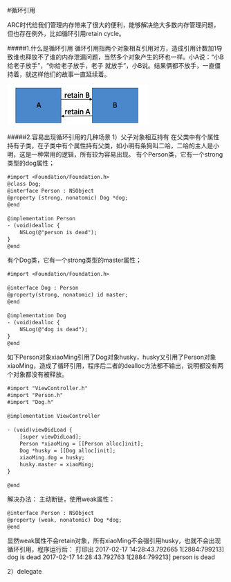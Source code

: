 #循环引用

ARC时代给我们管理内存带来了很大的便利，能够解决绝大多数内存管理问题，但也存在例外，比如循环引用retain cycle。

#####1.什么是循环引用
循环引用指两个对象相互引用对方，造成引用计数加1导致谁也释放不了谁的内存泄漏问题，当然多个对象产生的环也一样。小A说：“小B给老子放手”，“你给老子放手，老子 就放手”，小B说。结果俩都不放手，一直僵持着，就这样他们的故事一直延续着。

![](/assets/pic11-1.png)

#####2.容易出现循环引用的几种场景
1）父子对象相互持有
在父类中有个属性持有子类，在子类中有个属性持有父类，如小明有条狗叫二哈，二哈的主人是小明，这是一种常用的逻辑，所有较为容易出现。
有个Person类，它有一个strong类型的dog属性；
```objc
#import <Foundation/Foundation.h>
@class Dog;
@interface Person : NSObject
@property (strong, nonatomic) Dog *dog;
@end

@implementation Person
- (void)dealloc {
    NSLog(@"person is dead");
}
@end
```
有个Dog类，它有一个strong类型的master属性；
```objc
#import <Foundation/Foundation.h>

@interface Dog : Person
@property(strong, nonatomic) id master;
@end

@implementation Dog
- (void)dealloc {
    NSLog(@"dog is dead");
}
@end
```
如下Person对象xiaoMing引用了Dog对象husky，husky又引用了Person对象xiaoMing，造成了循环引用，程序后二者的dealloc方法都不输出，说明都没有两个对象都没有被释放。
```objc
#import "ViewController.h"
#import "Person.h"
#import "Dog.h"

@implementation ViewController

- (void)viewDidLoad {
    [super viewDidLoad];
    Person *xiaoMing = [[Person alloc]init];
    Dog *husky = [[Dog alloc]init];
    xiaoMing.dog = husky;
    husky.master = xiaoMing;
}

@end

```
解决办法：
主动断链，使用weak属性：
```objc
@interface Person : NSObject
@property (weak, nonatomic) Dog *dog;
@end
```
显然weak属性不会retain对象，所有xiaoMing不会强引用husky，也就不会出现循环引用，程序运行后：
打印出
2017-02-17 14:28:43.792665 1[2884:799213] dog is dead
2017-02-17 14:28:43.792763 1[2884:799213] person is dead

2）delegate

